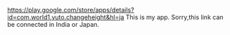 https://play.google.com/store/apps/details?id=com.world1.yuto.changeheight&hl=ja
This is my app.
Sorry,this link can be connected in India or Japan.
